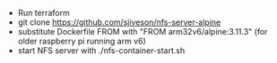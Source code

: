 - Run terraform
- git clone https://github.com/sjiveson/nfs-server-alpine
- substitute Dockerfile FROM with "FROM arm32v6/alpine:3.11.3" (for older raspberry pi running arm v6)
- start NFS server with ./nfs-container-start.sh
